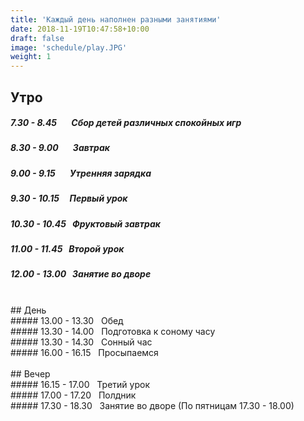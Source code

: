 ```yaml
---
title: 'Каждый день наполнен разными занятиями'
date: 2018-11-19T10:47:58+10:00
draft: false
image: 'schedule/play.JPG'
weight: 1
---
```


## Утро <br>
##### 7.30 - 8.45 &nbsp;&nbsp;&nbsp;&nbsp;&nbsp; Сбор детей различных спокойных игр<br>
##### 8.30 - 9.00 &nbsp;&nbsp;&nbsp;&nbsp;&nbsp; Завтрак<br>
##### 9.00 - 9.15 &nbsp;&nbsp;&nbsp;&nbsp;&nbsp; Утренняя зарядка<br>
##### 9.30 - 10.15 &nbsp;&nbsp;&nbsp; Первый урок<br>
##### 10.30 - 10.45 &nbsp; Фруктовый завтрак<br>
##### 11.00 - 11.45 &nbsp; Второй урок<br>
##### 12.00 - 13.00 &nbsp; Занятие во дворе<br>
<br>
## День <br>
##### 13.00 - 13.30 &nbsp; Обед<br>
##### 13.30 - 14.00 &nbsp; Подготовка к соному часу<br>
##### 13.30 - 14.30 &nbsp; Сонный час<br>
##### 16.00 - 16.15 &nbsp; Просыпаемся<br>
<br>
## Вечер <br>
##### 16.15 - 17.00 &nbsp; Третий урок<br>
##### 17.00 - 17.20 &nbsp; Полдник<br>
##### 17.30 - 18.30 &nbsp; Занятие во дворе (По пятницам 17.30 - 18.00)<br>
